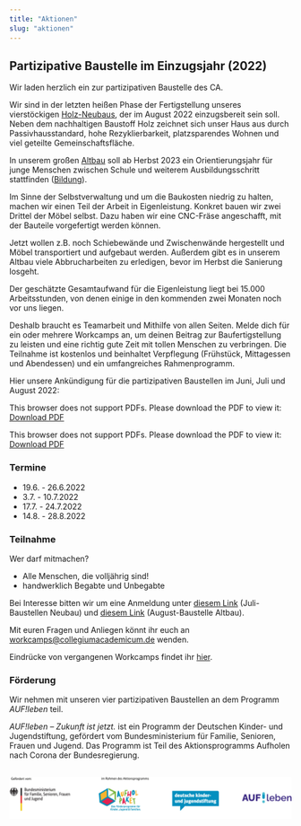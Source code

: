```yaml
---
title: "Aktionen"
slug: "aktionen"
---
```


## Partizipative Baustelle im Einzugsjahr (2022)

Wir laden herzlich ein zur partizipativen Baustelle des CA.

Wir sind in der letzten heißen Phase der Fertigstellung unseres vierstöckigen [Holz-Neubaus](../neubau), der im August 2022 einzugsbereit sein soll.
Neben dem nachhaltigen Baustoff Holz zeichnet sich unser Haus aus durch Passivhausstandard, hohe Rezyklierbarkeit, platzsparendes
Wohnen und viel geteilte Gemeinschaftsfläche. 

In unserem großen [Altbau](../altbauten) soll ab Herbst 2023 ein Orientierungsjahr für junge Menschen zwischen Schule und weiterem Ausbildungsschritt stattfinden ([Bildung](../bildung)).

Im Sinne der Selbstverwaltung und um die Baukosten niedrig zu halten, machen wir einen Teil der Arbeit in Eigenleistung.
Konkret bauen wir zwei Drittel der Möbel selbst. Dazu haben wir eine CNC-Fräse angeschafft, mit der Bauteile vorgefertigt werden können.

Jetzt wollen z.B. noch Schiebewände und Zwischenwände hergestellt und Möbel transportiert und aufgebaut werden.
Außerdem gibt es in unserem Altbau viele Abbrucharbeiten zu erledigen, bevor im Herbst die Sanierung losgeht.

Der geschätzte Gesamtaufwand für die Eigenleistung liegt bei 15.000 Arbeitsstunden, von denen einige in den kommenden 
zwei Monaten noch vor uns liegen.

Deshalb braucht es Teamarbeit und Mithilfe von allen Seiten. Melde dich für ein oder mehrere Workcamps an, um deinen Beitrag
zur Baufertigstellung zu leisten und eine richtig gute Zeit mit tollen Menschen zu verbringen.
Die Teilnahme ist kostenlos und beinhaltet Verpflegung (Frühstück, Mittagessen und Abendessen) und ein umfangreiches Rahmenprogramm.

Hier unsere Ankündigung für die partizipativen Baustellen im Juni, Juli und August 2022:

<object data="Ankuendigung_Sommerworkcamps_2022_aufleben_small.pdf" type="application/pdf" width="100%" height="100%"> This browser does not support PDFs. Please download the PDF to view it: <a href="Ankuendigung_Sommerworkcamps_2022_aufleben.pdf">Download PDF</a></object>

<object data="Ankuendigung_Altbauworkcamp_2022_aufleben_small.pdf" type="application/pdf" width="100%" height="100%"> This browser does not support PDFs. Please download the PDF to view it: <a href="Ankuendigung_Sommerworkcamps_2022_aufleben.pdf">Download PDF</a></object>

### Termine

* 19.6. - 26.6.2022
* 3.7. - 10.7.2022
* 17.7. - 24.7.2022
* 14.8. - 28.8.2022

### Teilnahme

Wer darf mitmachen?

- Alle Menschen, die volljährig sind!
- handwerklich Begabte und Unbegabte


Bei Interesse bitten wir um eine Anmeldung unter [diesem Link](https://erhebung.de/zu/3OEdX0kAZ/Workcamps_im_Sommer_2022/) (Juli-Baustellen Neubau) und [diesem Link](https://erhebung.de/zu/Tuyy96J2Ae/Anmeldung_Workcamp_August) (August-Baustelle Altbau).

Mit euren Fragen und Anliegen könnt ihr euch an <a href="mailto:workcamps@collegiumacademicum.de">workcamps@collegiumacademicum.de</a> wenden.

Eindrücke von vergangenen Workcamps findet ihr [hier](../summerschool).

### Förderung

Wir nehmen mit unseren vier partizipativen Baustellen an dem Programm *AUF!leben* teil. 

*AUF!leben – Zukunft ist jetzt.* ist ein Programm der Deutschen Kinder- und Jugendstiftung, gefördert
vom Bundesministerium für Familie, Senioren, Frauen und Jugend. Das Programm ist Teil des Aktionsprogramms Aufholen nach Corona der Bundesregierung.

<br>

<a href="https://www.auf-leben.org/">
         <img alt="Logos: BMFSFJ Corona Aufholpaket DKJS AUF!leben" src="BMFSFJ_Corona_Aufholpaket_4er_Logo_DKJS+Aufleben_RGB.jpg">
    </a>

